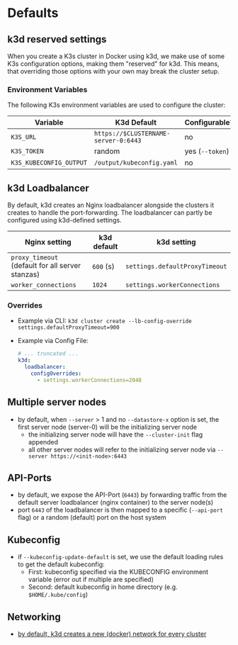 # Defaults

## k3d reserved settings

When you create a K3s cluster in Docker using k3d, we make use of some K3s configuration options, making them "reserved" for k3d.
This means, that overriding those options with your own may break the cluster setup.

### Environment Variables

The following K3s environment variables are used to configure the cluster:

| Variable | K3d Default | Configurable? |
|----------|-------------|---------------|
| `K3S_URL`| `https://$CLUSTERNAME-server-0:6443` | no |
| `K3S_TOKEN`| random | yes (`--token`) |
| `K3S_KUBECONFIG_OUTPUT`| `/output/kubeconfig.yaml` | no |

## k3d Loadbalancer

By default, k3d creates an Nginx loadbalancer alongside the clusters it creates to handle the port-forwarding.
The loadbalancer can partly be configured using k3d-defined settings.

| Nginx setting | k3d default | k3d setting |
|-------------|-------------|-------------|
| `proxy_timeout` (default for all server stanzas) | `600` (s) | `settings.defaultProxyTimeout` |  |
|`worker_connections` | `1024` | `settings.workerConnections` |

### Overrides

- Example via CLI: `k3d cluster create --lb-config-override settings.defaultProxyTimeout=900`
- Example via Config File:

  ```yaml
  # ... truncated ...
  k3d:
    loadbalancer:
      configOverrides:
        - settings.workerConnections=2048
  ```

## Multiple server nodes

- by default, when `--server` > 1 and no `--datastore-x` option is set, the first server node (server-0) will be the initializing server node
  - the initializing server node will have the `--cluster-init` flag appended
  - all other server nodes will refer to the initializing server node via `--server https://<init-node>:6443`

## API-Ports

- by default, we expose the API-Port (`6443`) by forwarding traffic from the default server loadbalancer (nginx container) to the server node(s)
- port `6443` of the loadbalancer is then mapped to a specific (`--api-port` flag) or a random (default) port on the host system

## Kubeconfig

- if `--kubeconfig-update-default` is set, we use the default loading rules to get the default kubeconfig:
  - First: kubeconfig specified via the KUBECONFIG environment variable (error out if multiple are specified)
  - Second: default kubeconfig in home directory (e.g. `$HOME/.kube/config`)

## Networking

- [by default, k3d creates a new (docker) network for every cluster](./networking)
